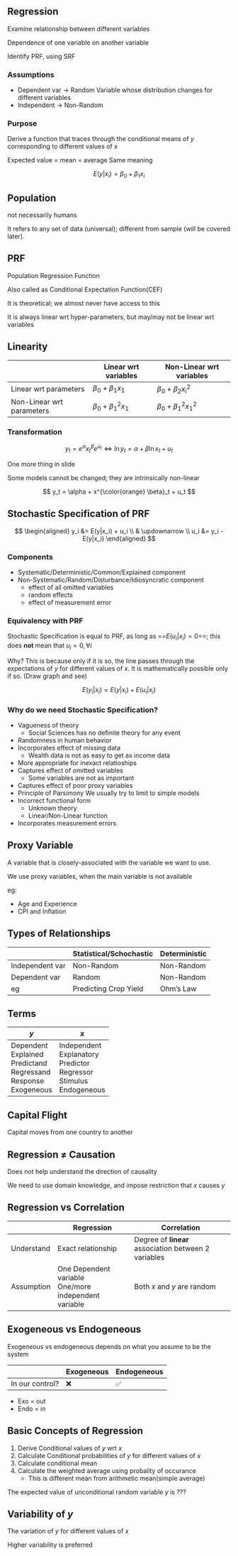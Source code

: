 ## Regression

Examine relationship between different variables

Dependence of one variable on another variable

Identify PRF, using SRF

### Assumptions

- Dependent var $\to$ Random
  Variable whose distribution changes for different variables
- Independent $\to$ Non-Random

### Purpose

Derive a function that traces through the conditional means of $y$ corresponding to different values of $x$

Expected value = mean = average
Same meaning

$$
E(y|x_i)
= \beta_0 + \beta_1 x_i
$$

## Population

not necessarily humans

It refers to any set of data (universal); different from sample (will be covered later).

## PRF

Population Regression Function

Also called as Conditional Expectation Function(CEF)

It is theoretical; we almost never have access to this

It is always linear wrt hyper-parameters, but may/may not be linear wrt variables

## Linearity

|                           | Linear wrt variables        | Non-Linear wrt variables        |
| ------------------------- | --------------------------- | ------------------------------- |
| Linear wrt parameters     | $\beta_0 + \beta_1 x_1$     | $\beta_0 + \beta_2 {x_i}^2$     |
| Non-Linear wrt parameters | $\beta_0 + {\beta_1}^2 x_1$ | $\beta_0 + {\beta_1}^2 {x_1}^2$ |

### Transformation

$$
y_t = e^\alpha x^\beta_t e^{u_t} \iff \ln y_t = \alpha + \beta \ln x_t + u_t
$$

One more thing in slide

Some models cannot be changed;  they are intrinsically non-linear

$$
y_t = \alpha + x^{\color{orange} \beta}_t + u_t
$$

## Stochastic Specification of PRF

$$
\begin{aligned}
y_i &= E(y|x_i) + u_i \\
& \updownarrow \\
u_i &= y_i - E(y|x_i)
\end{aligned}
$$

### Components

- Systematic/Deterministic/Common/Explained component
- Non-Systematic/Random/Disturbance/Idiosyncratic component
    - effect of all omitted variables
    - random effects
    - effect of measurement error

### Equivalency with PRF

Stochastic Specification is equal to PRF, as long as ==$E(u_i|x_i) = 0$==; this does **not** mean that $u_i = 0 , \forall i$

Why? This is because only if it is so, the line passes through the expectations of $y$ for different values of $x$. It is mathematically possible only if so. (Draw graph and see)

$$
E(y_i | x_i) = E(y|x_i) + E(u_i|x_i)
$$

### Why do we need Stochastic Specification?

- Vagueness of theory
    - Social Sciences has no definite theory for any event
- Randomness in human behavior
- Incorporates effect of missing data
    - Wealth data is not as easy to get as income data
- More appropriate for inexact relatioships
- Captures effect of omitted variables
    - Some variables are not as important
- Captures effect of poor proxy variables
- Principle of Parsimony
  We usually try to limit to simple models
- Incorrect functional form
    - Unknown theory
    - Linear/Non-Linear function
- Incorporates measurement errors

## Proxy Variable

A variable that is closely-associated with the variable we want to use.

We use proxy variables, when the main variable is not available

eg:

- Age and Experience
- CPI and Inflation

## Types of Relationships

|                 | Statistical/Schochastic | Deterministic |
| --------------- | ----------------------- | ------------- |
| Independent var | Non-Random              | Non-Random    |
| Dependent var   | Random                  | Non-Random    |
| eg              | Predicting Crop Yield   | Ohm’s Law     |

## Terms

| $y$                                                          | $x$                                                          |
| ------------------------------------------------------------ | ------------------------------------------------------------ |
| Dependent<br />Explained<br />Predictand<br />Regressand<br />Response<br />Exogeneous | Independent<br />Explanatory<br />Predictor<br />Regressor<br />Stimulus<br />Endogeneous |

## Capital Flight

Capital moves from one country to another

## Regression $\ne$ Causation

Does not help understand the direction of causality

We need to use domain knowledge, and impose restriction that $x$ causes $y$

## Regression vs Correlation

|            | Regression                                                | Correlation                                          |
| ---------- | --------------------------------------------------------- | ---------------------------------------------------- |
| Understand | Exact relationship                                        | Degree of **linear** association between 2 variables |
| Assumption | One Dependent variable<br />One/more independent variable | Both $x$ and $y$ are random                          |

## Exogeneous vs Endogeneous

Exogeneous vs endogeneous depends on what you assume to be the system

|                 | Exogeneous | Endogeneous |
| --------------- | ---------- | ----------- |
| In our control? | ❌          | ✅           |

- Exo = out
- Endo = in

## Basic Concepts of Regression

1. Derive Conditional values of $y$ wrt $x$
2. Calculate Conditional probabilities of $y$ for different values of $x$
3. Calculate conditional mean
4. Calculate the weighted average using probality of occurance
     - This is different mean from arithmetic mean(simple average)

The expected value of unconditional random variable $y$ is ???

## Variability of $y$

The variation of $y$ for different values of $x$

Higher variability is preferred
